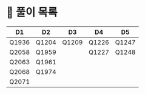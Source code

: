 # 📜 풀이 목록
| D1    | D2    | D3    | D4    | D5    |
|-------|-------|-------|-------|-------|
| Q1936 | Q1204 | Q1209 | Q1226 | Q1247 |
| Q2058 | Q1959 |       | Q1227 | Q1248 |
| Q2063 | Q1961 |       |       |       |
| Q2068 | Q1974 |       |       |       |
| Q2071 |       |       |       |       |